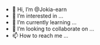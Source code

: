 - 👋 Hi, I’m @Jokia-earn
- 👀 I’m interested in ...
- 🌱 I’m currently learning ...
- 💞️ I’m looking to collaborate on ...
- 📫 How to reach me ...

<!---
Jokia-earn/Jokia-earn is a ✨ special ✨ repository because its `README.md` (this file) appears on your GitHub profile.
You can click the Preview link to take a look at your changes.
--->
